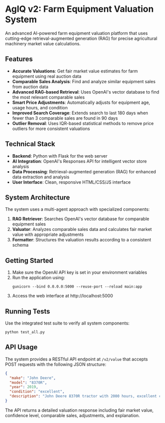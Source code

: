 # AgIQ v2: Farm Equipment Valuation System

An advanced AI-powered farm equipment valuation platform that uses cutting-edge retrieval-augmented generation (RAG) for precise agricultural machinery market value calculations.

## Features

- **Accurate Valuations**: Get fair market value estimates for farm equipment using real auction data
- **Comparable Sales Analysis**: Find and analyze similar equipment sales from auction data
- **Advanced RAG-based Retrieval**: Uses OpenAI's vector database to find the most relevant comparable sales
- **Smart Price Adjustments**: Automatically adjusts for equipment age, usage hours, and condition
- **Improved Search Coverage**: Extends search to last 180 days when fewer than 3 comparable sales are found in 90 days
- **Outlier Removal**: Uses IQR-based statistical methods to remove price outliers for more consistent valuations

## Technical Stack

- **Backend**: Python with Flask for the web server
- **AI Integration**: OpenAI's Responses API for intelligent vector store analysis
- **Data Processing**: Retrieval-augmented generation (RAG) for enhanced data extraction and analysis
- **User Interface**: Clean, responsive HTML/CSS/JS interface

## System Architecture

The system uses a multi-agent approach with specialized components:

1. **RAG Retriever**: Searches OpenAI's vector database for comparable equipment sales
2. **Valuator**: Analyzes comparable sales data and calculates fair market value with appropriate adjustments
3. **Formatter**: Structures the valuation results according to a consistent schema

## Getting Started

1. Make sure the OpenAI API key is set in your environment variables
2. Run the application using:
   ```
   gunicorn --bind 0.0.0.0:5000 --reuse-port --reload main:app
   ```
3. Access the web interface at http://localhost:5000

## Running Tests

Use the integrated test suite to verify all system components:
```
python test_all.py
```

## API Usage

The system provides a RESTful API endpoint at `/v2/value` that accepts POST requests with the following JSON structure:

```json
{
  "make": "John Deere",
  "model": "8370R",
  "year": 2019,
  "condition": "excellent",
  "description": "John Deere 8370R tractor with 2000 hours, excellent condition, well maintained"
}
```

The API returns a detailed valuation response including fair market value, confidence level, comparable sales, adjustments, and explanation.